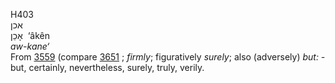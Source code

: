 <body>
  <p>H403<br>  אכן  <br> אָכֵן  ‎  ‘âkên  <br><i>aw-kane‘ </i><br>From <a href="h3559.htm">3559</a> (compare <a href="h3651.htm">3651</a> ; <i>firmly</i>; figuratively <i>surely</i>; also (adversely) <i>but: - </i>but, certainly, nevertheless, surely, truly, verily.<br></p>
 </body>